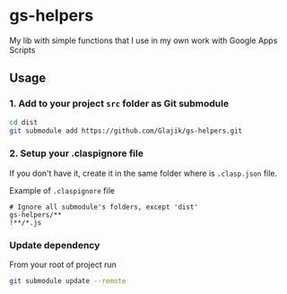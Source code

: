# gs-helpers
My lib with simple functions that I use in my own work with Google Apps Scripts

## Usage

### 1. Add to your project `src` folder as Git submodule

```BASH
cd dist
git submodule add https://github.com/Glajik/gs-helpers.git
```

### 2. Setup your .claspignore file

If you don't have it, create it in the same folder where is `.clasp.json` file.

Example of `.claspignore` file

```TEXT
# Ignore all submodule's folders, except 'dist'
gs-helpers/**
!**/*.js
```

### Update dependency

From your root of project run

```BASH
git submodule update --remote
```
